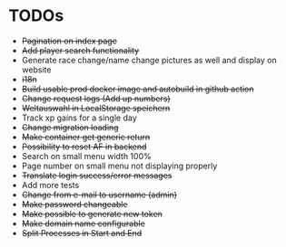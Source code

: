 # TODOs

- ~~Pagination on index page~~
- ~~Add player search functionality~~
- Generate race change/name change pictures as well and display on website
- ~~i18n~~
- ~~Build usable prod docker image and autobuild in github action~~
- ~~Change request logs (Add up numbers)~~
- ~~Weltauswahl in LocalStorage speichern~~
- Track xp gains for a single day
- ~~Change migration loading~~
- ~~Make container get generic return~~
- ~~Possibility to reset AF in backend~~
- Search on small menu width 100%
- Page number on small menu not displaying properly
- ~~Translate login success/error messages~~
- Add more tests
- ~~Change from e-mail to username (admin)~~
- ~~Make password changeable~~
- ~~Make possible to generate new token~~
- ~~Make domain name configurable~~
- ~~Split Processes in Start and End~~
